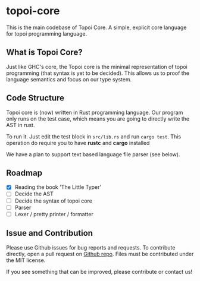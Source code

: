 # topoi-core

This is the main codebase of Topoi Core. A simple, explicit core language for topoi programming language.

## What is Topoi Core?

Just like GHC's core, the Topoi core is the minimal representation of topoi programming (that syntax is yet to be decided). This allows us to proof the language semantics and focus on our type system.

## Code Structure

Topoi core is (now) written in Rust programming language. Our program only runs on the test case, which means you are going to directly write the AST in rust.

To run it. Just edit the test block in `src/lib.rs` and run `cargo test`. This operation do require you to have **rustc** and **cargo** installed

We have a plan to support text based language file parser (see below).

## Roadmap

- [x] Reading the book 'The Little Typer'
- [ ] Decide the AST
- [ ] Decide the syntax of topoi core
- [ ] Parser
- [ ] Lexer / pretty printer / formatter

## Issue and Contribution

Please use Github issues for bug reports and requests. To contribute directly, open a pull request on [Github repo](https://github.com/topoi-lang/topoi-core/issues). Files must be contributed under the MIT license.

If you see something that can be improved, please contribute or contact us!
